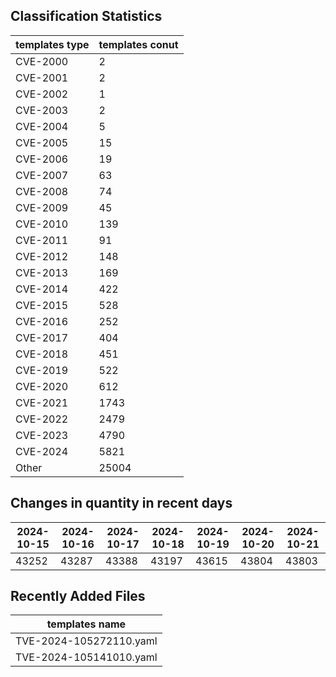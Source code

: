 ## Classification Statistics
| templates type | templates conut | 
| --- | --- |
| CVE-2000 | 2 |
| CVE-2001 | 2 |
| CVE-2002 | 1 |
| CVE-2003 | 2 |
| CVE-2004 | 5 |
| CVE-2005 | 15 |
| CVE-2006 | 19 |
| CVE-2007 | 63 |
| CVE-2008 | 74 |
| CVE-2009 | 45 |
| CVE-2010 | 139 |
| CVE-2011 | 91 |
| CVE-2012 | 148 |
| CVE-2013 | 169 |
| CVE-2014 | 422 |
| CVE-2015 | 528 |
| CVE-2016 | 252 |
| CVE-2017 | 404 |
| CVE-2018 | 451 |
| CVE-2019 | 522 |
| CVE-2020 | 612 |
| CVE-2021 | 1743 |
| CVE-2022 | 2479 |
| CVE-2023 | 4790 |
| CVE-2024 | 5821 |
| Other | 25004 |
## Changes in quantity in recent days
|2024-10-15 | 2024-10-16 | 2024-10-17 | 2024-10-18 | 2024-10-19 | 2024-10-20 | 2024-10-21|
|--- | ------ | ------ | ------ | ------ | ------ | ---|
|43252 | 43287 | 43388 | 43197 | 43615 | 43804 | 43803|
## Recently Added Files
| templates name | 
| --- |
| TVE-2024-105272110.yaml |
| TVE-2024-105141010.yaml |

